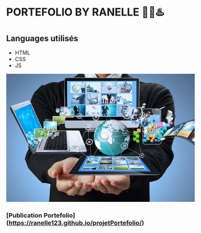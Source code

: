 #     PORTEFOLIO BY RANELLE 👩‍💻​♨️​

## Languages utilisés



* HTML
* CSS
* JS

 


 

![alt text](Word.jpg)



###  [Publication Portefolio]   (https://ranelle123.github.io/projetPortefolio/)